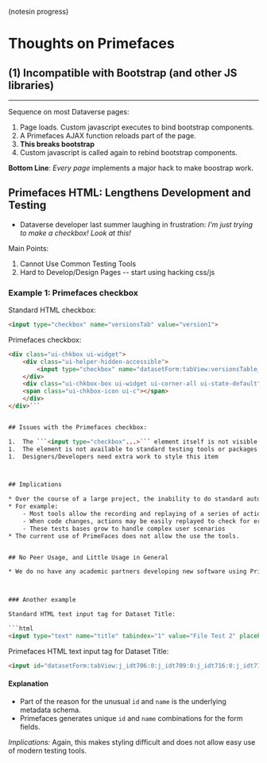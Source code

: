 (notesin progress)
# Thoughts on Primefaces

## (1) Incompatible with Bootstrap (and other JS libraries)
---
Sequence on most Dataverse pages:

1. Page loads.  Custom javascript executes to bind bootstrap components.
2. A Primefaces AJAX function reloads part of the page.
3. **This breaks bootstrap**
4. Custom javascript is called again to rebind bootstrap components.

**Bottom Line**: *Every page* implements a major hack to make boostrap work.


## Primefaces HTML: Lengthens Development and Testing

- Dataverse developer last summer laughing in frustration: *I'm just trying to make a checkbox!  Look at this!*

Main Points:
 1. Cannot Use Common Testing Tools
 2. Hard to Develop/Design Pages -- start using hacking css/js
 

### Example 1: Primefaces checkbox

Standard HTML checkbox:  

```html
<input type="checkbox" name="versionsTab" value="version1">
```

Primefaces checkbox: 

```html
<div class="ui-chkbox ui-widget">
    <div class="ui-helper-hidden-accessible">
        <input type="checkbox" name="datasetForm:tabView:versionsTable_checkbox">
    </div>
    <div class="ui-chkbox-box ui-widget ui-corner-all ui-state-default">
    <span class="ui-chkbox-icon ui-c"></span>
    </div>
</div>```


## Issues with the Primefaces checkbox:

1.  The ```<input type="checkbox"...>``` element itself is not visible to the user.
1.  The element is not available to standard testing tools or packages which depend on visibility and names.
1.  Designers/Developers need extra work to style this item



## Implications

* Over the course of a large project, the inability to do standard automated testing can minimally lead to tens of thousands of dollars in lost staff time.
* For example:
    - Most tools allow the recording and replaying of a series of actions.  This recording/replaying is based on the use of standard HTML elements with stable ```id``` or ```name``` tags.
    - When code changes, actions may be easily replayed to check for errors.
    - These tests bases grow to handle complex user scenarios
* The current use of PrimeFaces does not allow the use the tools.  


## No Peer Usage, and Little Usage in General

* We do no have any academic partners developing new software using Primefaces



### Another example

Standard HTML text input tag for Dataset Title:  

```html
<input type="text" name="title" tabindex="1" value="File Test 2" placeholder="Enter title...">
```

Primefaces HTML text input tag for Dataset Title:   

```html
<input id="datasetForm:tabView:j_idt706:0:j_idt709:0:j_idt716:0:j_idt718:0:inputText" class="ui-inputfield ui-inputtext ui-widget ui-state-default ui-corner-all form-control" type="text" tabindex="1" value="File Test 2" name="datasetForm:tabView:j_idt706:0:j_idt709:0:j_idt716:0:j_idt718:0:inputText" role="textbox" aria-disabled="false" aria-readonly="false" aria-multiline="false" placeholder="Enter title...">
```

#### Explanation

* Part of the reason for the unusual ```id``` and ```name``` is the underlying metadata schema.
* Primefaces generates unique ```id``` and ```name``` combinations for the form fields.

*Implications:*  Again, this makes styling difficult and does not allow easy use of modern testing tools.





